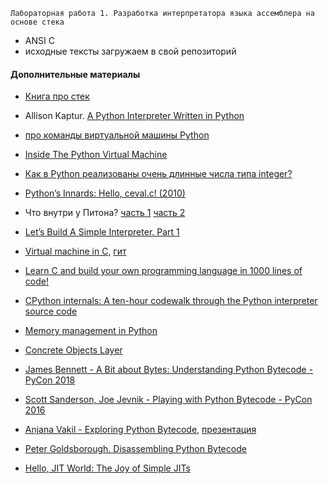 `Лабораторная работа 1. Разработка интерпретатора языка ассемблера на основе стека`

- ANSI C
- исходные тексты загружаем в свой репозиторий

#### Дополнительные материалы

- [Книга про стек](https://drive.google.com/file/d/1qDuJEO3xEeNpy7b6RoVyV0COb9HYN45B/view?usp=sharing)

- Allison Kaptur. [A Python Interpreter Written in Python](https://www.aosabook.org/en/500L/a-python-interpreter-written-in-python.html)

- [про команды виртуальной машины Python](https://docs.python.org/3/library/dis.html)

- [Inside The Python Virtual Machine](https://leanpub.com/insidethepythonvirtualmachine/read)

- [Как в Python реализованы очень длинные числа типа integer?](https://habr.com/ru/company/otus/blog/489258/)

- [Python’s Innards: Hello, ceval.c! (2010)](https://tech.blog.aknin.name/category/my-projects/pythons-innards/)

- Что внутри у Питона? [часть 1](https://www.youtube.com/watch?v=at30AmjPsy4) [часть 2](https://www.youtube.com/watch?v=lSgoYx06L_s) 

- [Let’s Build A Simple Interpreter. Part 1](https://ruslanspivak.com/lsbasi-part1/)

- [Virtual machine in C](https://blog.felixangell.com/virtual-machine-in-c), [гит](https://github.com/felixangell/mac)

- [Learn C and build your own programming language in 1000 lines of code!](http://www.buildyourownlisp.com/)

- [CPython internals: A ten-hour codewalk through the Python interpreter source code](https://www.youtube.com/playlist?list=PLzV58Zm8FuBL6OAv1Yu6AwXZrnsFbbR0S)

- [Memory management in Python](https://rushter.com/blog/python-memory-managment/)

- [Concrete Objects Layer](https://docs.python.org/3/c-api/concrete.html)

- [James Bennett - A Bit about Bytes: Understanding Python Bytecode - PyCon 2018](https://www.youtube.com/watch?v=cSSpnq362Bk)

- [Scott Sanderson, Joe Jevnik - Playing with Python Bytecode - PyCon 2016](https://www.youtube.com/watch?v=mxjv9KqzwjI)

- [Anjana Vakil - Exploring Python Bytecode](https://www.youtube.com/watch?v=GNPKBICTF2w&feature=emb_title), [презентация](https://ep2016.europython.eu/media/conference/slides/exploring-python-bytecode.pdf)

- [Peter Goldsborough. Disassembling Python Bytecode](http://www.goldsborough.me/python/low-level/2016/10/04/00-31-30-disassembling_python_bytecode/)

- [Hello, JIT World: The Joy of Simple JITs](http://blog.reverberate.org/2012/12/hello-jit-world-joy-of-simple-jits.html)
